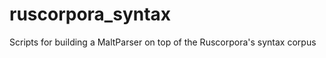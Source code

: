 ruscorpora_syntax
=================

Scripts for building a MaltParser on top of the Ruscorpora's syntax corpus
